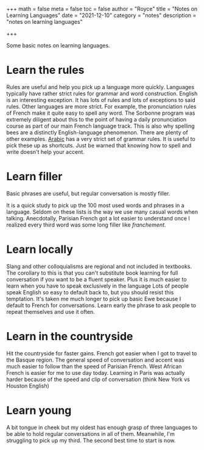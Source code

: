 +++
math = false 
meta = false
toc = false
author = "Royce"
title = "Notes on Learning Languages"
date = "2021-12-10"
category = "notes"
description = "notes on learning languages"

+++

Some basic notes on learning languages.

<!--more-->

# Learn the rules 

Rules are useful and help you pick up a language more quickly. Languages typically have rather strict rules for grammar and word construction. English is an interesting exception. It has lots of rules and lots of exceptions to said rules. Other languages are more strict. For example, the pronunciation rules of French make it quite easy to spell any word. The Sorbonne program was extremely diligent about this to the point of having a daily pronunciation course as part of our main French language track. This is also why spelling bees are a distinctly English-language phenomenon. There are plenty of other examples. [Arabic](https://www.learnarabiconline.com/arabic-morphology-introduction/) has a very strict set of grammar rules. It is useful to pick these up as shortcuts. Just be warned that knowing how to spell and write doesn't help your accent.

# Learn filler

Basic phrases are useful, but regular conversation is mostly filler. 

It is a quick study to pick up the 100 most used words and phrases in a language. Seldom on these lists is the way we use many casual words when talking. Anecdotally, Parisian French got a lot easier to understand once I realized every third word was some long filler like _franchement_. 

# Learn locally

Slang and other colloquialisms are regional and not included in textbooks. The corollary to this is that you can't substitute book learning for full conversation if you want to be a fluent speaker. Plus it is much easier to learn when you have to speak exclusively in the language Lots of people speak English so easy to default back to, but you should resist this temptation. It's taken me much longer to pick up basic Ewe because I default to French for conversations. Learn early the phrase to ask people to repeat themselves and use it often.

# Learn in the countryside

Hit the countryside for faster gains. French got easier when I got to travel to the Basque region. The general speed of conversation and accent was much easier to follow than the speed of Parisian French. West African French is easier for me to use day today. Learning in Paris was actually harder because of the speed and clip of conversation (think New York vs Houston English)

# Learn young

A bit tongue in cheek but my oldest has enough grasp of three languages to be able to hold regular conversations in all of them. Meanwhile, I'm struggling to pick up my third. The second best time to start is now. 
